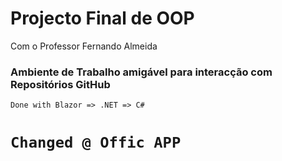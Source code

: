 <h1>Projecto Final de OOP</h1>
<p>Com o Professor Fernando Almeida</p>
<h3>Ambiente de Trabalho amigável para interacção com Repositórios GitHub</h3>
<p><code>Done with Blazor =&gt; .NET =&gt; C#</code></p><h1><code>Changed @ Offic APP<br></code></h1>